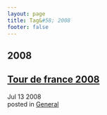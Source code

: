 ```yaml
---
layout: page
title: Tag&#58; 2008
footer: false
---
```


<div id="blog-archives" class="category">
<h2>2008</h2>

<article>
<h1><a href="/2008/07/13/tour-de-france-2008/index.html">Tour de france 2008</a></h1>
<time datetime="2008-07-13T00:00:00-06:00" pubdate><span class='month'>Jul</span> <span class='day'>13</span> <span class='year'>2008</span></time>
<footer>
<span class="categories">posted in 
<a href='/categories/general/'>General</a></span>
</footer>
</article>
</div>

